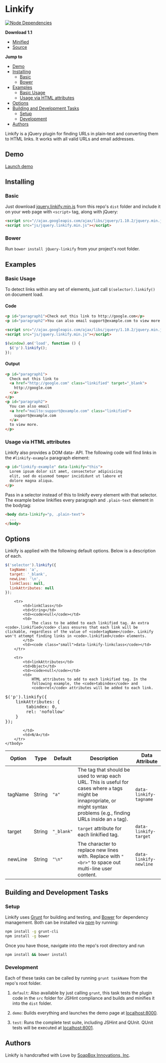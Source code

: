 # Linkify

[![Node Dependencies](https://david-dm.org/SoapBox/jQuery-linkify/dev-status.png)](https://david-dm.org/SoapBox/jQuery-linkify#info=devDependencies&view=table)

__Download 1.1__
- [Minified](https://github.com/SoapBox/jQuery-linkify/blob/master/dist/jquery.linkify.min.js)
- [Source](https://github.com/SoapBox/jQuery-linkify/blob/master/dist/jquery.linkify.js)

__Jump to__
- [Demo](#demo)
- [Installing](#installing)
  - [Basic](#basic)
  - [Bower](#bower)
- [Examples](#examples)
  - [Basic Usage](#basic-usage)
  - [Usage via HTML attributes](#usage-via-html-attributes)
- [Options](#options)
- [Building and Development Tasks](#building-and-development-tasks)
  - [Setup](#setup)
  - [Development](#development)
- [Authors](#authors)

Linkify is a jQuery plugin for finding URLs in plain-text and converting them to HTML links. It works with all valid URLs and email addresses.

## Demo
[Launch demo](http://soapbox.github.io/jQuery-linkify/)

## Installing

### Basic
Just download [jquery.linkify.min.js](https://github.com/HitSend/jQuery-linkify/blob/master/dist/jquery.linkify.min.js) from this repo's `dist` folder and include it on your web page with `<script>` tag, along with jQuery:

```html
<script src="//ajax.googleapis.com/ajax/libs/jquery/1.10.2/jquery.min.js"></script>
<script src="js/jquery.linkify.min.js"></script>
```

### Bower
Run `bower install jQuery-linkify` from your project's root folder.


## Examples

### Basic Usage

To detect links within any set of elements, just call `$(selector).linkify()` on document load.

#### Code

```html
<p id="paragraph1">Check out this link to http://google.com</p>
<p id="paragraph2">You can also email support@example.com to view more.</p>

<script src="//ajax.googleapis.com/ajax/libs/jquery/1.10.2/jquery.min.js"></script>
<script src="js/jquery.linkify.min.js"></script>
```

```javascript
$(window).on('load', function () {
  $('p').linkify();
});
```

#### Output

``` html
<p id="paragraph1">
  Check out this link to
  <a href="http://google.com" class="linkified" target="_blank">
    http://google.com
  </a>
</p>
<p id="paragraph2">
  You can also email
  <a href="mailto:support@example.com" class="linkified">
    support@example.com
  </a>
  to view more.
</p>
```

### Usage via HTML attributes

Linkify also provides a DOM data- API. The following code will find links in the `#linkify-example` paragraph element:

```html
<p id="linkify-example" data-linkify="this">
  Lorem ipsum dolor sit amet, consectetur adipisicing
  elit, sed do eiusmod tempor incididunt ut labore et
  dolore magna aliqua.
</p>
```

Pass in a selector instead of this to linkify every element with that selector. The example below linkifies every paragraph and `.plain-text` element in the bodytag:

```html
<body data-linkify="p, .plain-text">
  ...
</body>
```

## Options

Linkify is applied with the following default options. Below is a description of each.

```javascript
$('selector').linkify({
  tagName: 'a',
  target: '_blank',
  newLine: '\n',
  linkClass: null,
  linkAttributes: null
});
```

<table>
	<thead>
		<tr>
			<th>Option</th>
			<th>Type</th>
			<th>Default</th>
			<th>Description</th>
			<th>Data Attribute</th>
		</tr>
	</thead>
	<tbody>
		<tr>
			<td>tagName</td>
			<td>String</td>
			<td><code>"a"</code></td>
			<td>
				The tag that should be used to wrap each URL. This is
				useful for cases where <code>a</code> tags might be
				innapropriate, or might syntax problems (e.g., finding
				URLs inside an <code>a</code> tag).
			</td>
			<td>
				<code class="small">data-linkify-tagname</code>
			</td>
		</tr>
		<tr>
			<td>target</td>
			<td>String</td>
			<td><code>"_blank"</code></td>
			<td><code>target</code> attribute for each linkified tag.</td>
			<td><code class="small">data-linkify-target</code></td>
		</tr>
		<tr>
			<td>newLine</td>
			<td>String</td>
			<td><code>"\n"</code></td>
			<td>
				The character to replace new lines with. Replace with
				<code>"&lt;br&gt;"</code> to space out multi-line user
				content.
			</td>
			<td><code class="small">data-linkify-newline</code></td>
		</tr>

		<tr>
			<td>linkClass</td>
			<td>String</td>
			<td><code>null</code></td>
			<td>
				The class to be added to each linkified tag. An extra <code>.linkified</code> class ensures that each link will be clickable, regardless of the value of <code>tagName</code>. Linkify won't attempt finding links in <code>.linkified</code> elements.
			</td>
			<td><code class="small">data-linkify-linkclass</code></td>
		</tr>

		<tr>
			<td>linkAttributes</td>
			<td>Object</td>
			<td><code>null</code></td>
			<td>
				HTML attributes to add to each linkified tag. In the
				following example, the <code>tabindex</code> and
				<code>rel</code> attributes will be added to each link.

<pre>
$('p').linkify({
	linkAttributes: {
		tabindex: 0,
		rel: 'nofollow'
	}
});
</pre>

			</td>
			<td>N/A</td>
		</tr>
	</tbody>
</table>

## Building and Development Tasks

### Setup

Linkify uses [Grunt](http://gruntjs.com/) for building and testing, and
[Bower](http://bower.io/) for dependency management. Both can be installed
via [npm](https://npmjs.org/) by running:

```bash
npm install -g grunt-cli
npm install -g bower
```

Once you have those, navigate into the repo's root directory and run

```bash
npm install && bower install
```

### Development

Each of these tasks can be called by running `grunt taskName` from the
repo's root folder.

1. `default`: Also available by just calling `grunt`, this task tests
the plugin code in the `src` folder for JSHint compliance and builds and
minifies it into the `dist` folder.

2. `demo`: Builds everything and launches the demo page at
[localhost:8000](http://localhost:8000/).

3. `test`: Runs the complete test suite, including JSHint and QUnit. QUnit
tests will be executed at [localhost:8001](http://localhost:8000/).


## Authors
Linkify is handcrafted with Love by [SoapBox Innovations, Inc](http://soapboxhq.com).
